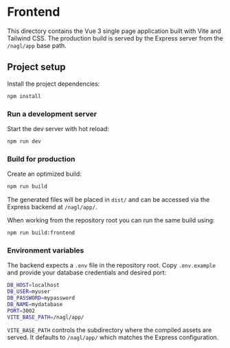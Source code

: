 # Frontend

This directory contains the Vue 3 single page application built with Vite and
Tailwind CSS. The production build is served by the Express server from the
`/nagl/app` base path.

## Project setup

Install the project dependencies:

```sh
npm install
```

### Run a development server

Start the dev server with hot reload:

```sh
npm run dev
```

### Build for production

Create an optimized build:

```sh
npm run build
```

The generated files will be placed in `dist/` and can be accessed via the
Express backend at `/nagl/app/`.

When working from the repository root you can run the same build using:

```sh
npm run build:frontend
```

### Environment variables

The backend expects a `.env` file in the repository root. Copy `.env.example`
and provide your database credentials and desired port:

```sh
DB_HOST=localhost
DB_USER=myuser
DB_PASSWORD=mypassword
DB_NAME=mydatabase
PORT=3002
VITE_BASE_PATH=/nagl/app/
```

`VITE_BASE_PATH` controls the subdirectory where the compiled assets are
served. It defaults to `/nagl/app/` which matches the Express configuration.
